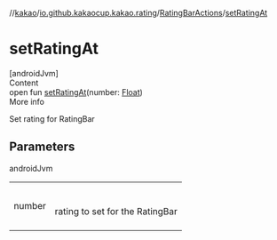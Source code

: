 //[kakao](../../../index.md)/[io.github.kakaocup.kakao.rating](../index.md)/[RatingBarActions](index.md)/[setRatingAt](set-rating-at.md)



# setRatingAt  
[androidJvm]  
Content  
open fun [setRatingAt](set-rating-at.md)(number: [Float](https://kotlinlang.org/api/latest/jvm/stdlib/kotlin/-float/index.html))  
More info  


Set rating for RatingBar



## Parameters  
  
androidJvm  
  
| | |
|---|---|
| <a name="io.github.kakaocup.kakao.rating/RatingBarActions/setRatingAt/#kotlin.Float/PointingToDeclaration/"></a>number| <a name="io.github.kakaocup.kakao.rating/RatingBarActions/setRatingAt/#kotlin.Float/PointingToDeclaration/"></a><br><br>rating to set for the RatingBar<br><br>|
  
  



